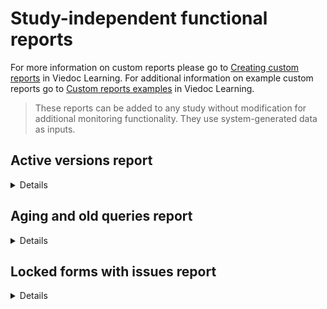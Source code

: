 # Study-independent functional reports

For more information on custom reports please go to <a href="https://help.viedoc.net/c/8a3600/6e9c82/en/" target="_blank" rel="noopener">Creating custom reports</a> in Viedoc Learning.
For additional information on example custom reports go to <a href="https://help.viedoc.net/c/8a3600/9fc73b/en/" target="_blank" rel="noopener">Custom reports examples</a> in Viedoc Learning.

> These reports can be added to any study without modification for additional monitoring functionality. They use system-generated data as inputs. 

## Active versions report
<details>
  
### Purpose
Identify all active design versions across implemented forms. 
This assists:
- Designers/support when debugging issues in studies that may result from inconsistent versioning between patients, as this information is typically found in data exports which contain sensitive information. 
- Administrators who will be implementing version updates or revisions.
- Designers who may need to implement revisions across design versions.

### Source Data/required data inputs:
- `edcData`
- `metadata$FormDef`

### Output:
Creates a table showing the number of instantiated forms of each design version, where each form is a column, and each design version as a row. 
</details>

## Aging and old queries report
<details>
  
### Purpose
Gives an overview of queries and time spent in various states to assist in the identification of bottlenecks or red flags.

### Source Data/required data inputs:
- `edcData$ProcessedQueries`

### Output:
Creates a table with a query per row and columns detailing what was queried, query type, status, age, and time spent in various states.
</details>

## Locked forms with issues report
<details>
### Purpose
Provides a list of forms that will require unlocking for issue resolution, including unanswered queries, unconfirmed missing data and forms pending upgrade.

### Source Data/required data inputs:
- `edcData$ReviewStatus`
- `edcData$Queries`

### Output:
Creates a table with showing an the number of open queries, unconfirmed missing data points and if a form upgrade is pending alongside form details. Each row represents a form instance (form per subject per event, etc.) that has has queries and is locked.
</details>
